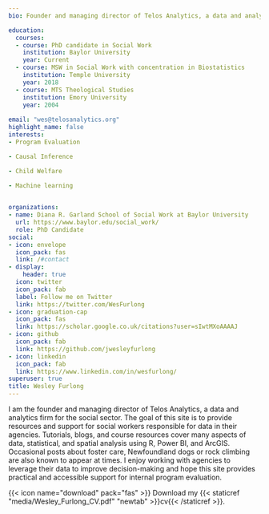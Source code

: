 ```yaml
---
bio: Founder and managing director of Telos Analytics, a data and analytics firm for the social sector. 

education:
  courses:
  - course: PhD candidate in Social Work
    institution: Baylor University
    year: Current
  - course: MSW in Social Work with concentration in Biostatistics
    institution: Temple University
    year: 2018
  - course: MTS Theological Studies
    institution: Emory University 
    year: 2004
    
email: "wes@telosanalytics.org"
highlight_name: false
interests:
- Program Evaluation

- Causal Inference

- Child Welfare

- Machine learning 
 

organizations:
- name: Diana R. Garland School of Social Work at Baylor University
  url: https://www.baylor.edu/social_work/
  role: PhD Candidate
social:
- icon: envelope
  icon_pack: fas
  link: /#contact
- display:
    header: true
  icon: twitter
  icon_pack: fab
  label: Follow me on Twitter
  link: https://twitter.com/WesFurlong
- icon: graduation-cap
  icon_pack: fas
  link: https://scholar.google.co.uk/citations?user=sIwtMXoAAAAJ
- icon: github
  icon_pack: fab
  link: https://github.com/jwesleyfurlong
- icon: linkedin
  icon_pack: fab
  link: https://www.linkedin.com/in/wesfurlong/
superuser: true
title: Wesley Furlong
---
```


I am the founder and managing director of Telos Analytics, a data and analytics firm for the social sector. The goal of this site is to provide resources and support for social workers responsible for data in their agencies. Tutorials, blogs, and course resources cover many aspects of data, statistical, and spatial analysis using R, Power BI, and ArcGIS. Occasional posts about foster care, Newfoundland dogs or rock climbing are also known to appear at times. I enjoy working with agencies to leverage their data to improve decision-making and hope this site provides practical and accessible support for internal program evaluation.   



{{< icon name="download" pack="fas" >}} Download my {{< staticref "media/Wesley_Furlong_CV.pdf" "newtab" >}}cv{{< /staticref >}}.
